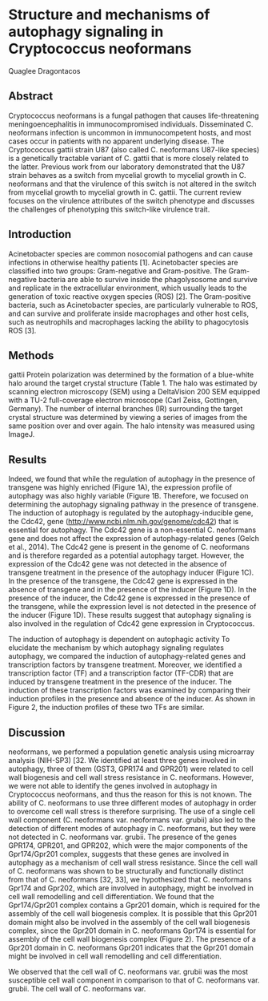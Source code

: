 # Structure and mechanisms of autophagy signaling in Cryptococcus neoformans
Quaglee Dragontacos


## Abstract
Cryptococcus neoformans is a fungal pathogen that causes life-threatening meningoencephalitis in immunocompromised individuals. Disseminated C. neoformans infection is uncommon in immunocompetent hosts, and most cases occur in patients with no apparent underlying disease. The Cryptococcus gattii strain U87 (also called C. neoformans U87-like species) is a genetically tractable variant of C. gattii that is more closely related to the latter. Previous work from our laboratory demonstrated that the U87 strain behaves as a switch from mycelial growth to mycelial growth in C. neoformans and that the virulence of this switch is not altered in the switch from mycelial growth to mycelial growth in C. gattii. The current review focuses on the virulence attributes of the switch phenotype and discusses the challenges of phenotyping this switch-like virulence trait.


## Introduction
Acinetobacter species are common nosocomial pathogens and can cause infections in otherwise healthy patients [1]. Acinetobacter species are classified into two groups: Gram-negative and Gram-positive. The Gram-negative bacteria are able to survive inside the phagolysosome and survive and replicate in the extracellular environment, which usually leads to the generation of toxic reactive oxygen species (ROS) [2]. The Gram-positive bacteria, such as Acinetobacter species, are particularly vulnerable to ROS, and can survive and proliferate inside macrophages and other host cells, such as neutrophils and macrophages lacking the ability to phagocytosis ROS [3].


## Methods
gattii
Protein polarization was determined by the formation of a blue-white halo around the target crystal structure (Table 1. The halo was estimated by scanning electron microscopy (SEM) using a DeltaVision 200 SEM equipped with a TU-2 full-coverage electron microscope (Carl Zeiss, Gottingen, Germany). The number of internal branches (IR) surrounding the target crystal structure was determined by viewing a series of images from the same position over and over again. The halo intensity was measured using ImageJ.


## Results
Indeed, we found that while the regulation of autophagy in the presence of transgene was highly enriched (Figure 1A), the expression profile of autophagy was also highly variable (Figure 1B. Therefore, we focused on determining the autophagy signaling pathway in the presence of transgene. The induction of autophagy is regulated by the autophagy-inducible gene, the Cdc42, gene (http://www.ncbi.nlm.nih.gov/genome/cdc42) that is essential for autophagy. The Cdc42 gene is a non-essential C. neoformans gene and does not affect the expression of autophagy-related genes (Gelch et al., 2014). The Cdc42 gene is present in the genome of C. neoformans and is therefore regarded as a potential autophagy target. However, the expression of the Cdc42 gene was not detected in the absence of transgene treatment in the presence of the autophagy inducer (Figure 1C). In the presence of the transgene, the Cdc42 gene is expressed in the absence of transgene and in the presence of the inducer (Figure 1D). In the presence of the inducer, the Cdc42 gene is expressed in the presence of the transgene, while the expression level is not detected in the presence of the inducer (Figure 1D). These results suggest that autophagy signaling is also involved in the regulation of Cdc42 gene expression in Cryptococcus.

The induction of autophagy is dependent on autophagic activity
To elucidate the mechanism by which autophagy signaling regulates autophagy, we compared the induction of autophagy-related genes and transcription factors by transgene treatment. Moreover, we identified a transcription factor (TF) and a transcription factor (TF-CDR) that are induced by transgene treatment in the presence of the inducer. The induction of these transcription factors was examined by comparing their induction profiles in the presence and absence of the inducer. As shown in Figure 2, the induction profiles of these two TFs are similar.


## Discussion
neoformans, we performed a population genetic analysis using microarray analysis (NIH-SP3) [32. We identified at least three genes involved in autophagy, three of them (GST3, GPR174 and GPR201) were related to cell wall biogenesis and cell wall stress resistance in C. neoformans. However, we were not able to identify the genes involved in autophagy in Cryptococcus neoformans, and thus the reason for this is not known. The ability of C. neoformans to use three different modes of autophagy in order to overcome cell wall stress is therefore surprising. The use of a single cell wall component (C. neoformans var. neoformans var. grubii) also led to the detection of different modes of autophagy in C. neoformans, but they were not detected in C. neoformans var. grubii. The presence of the genes GPR174, GPR201, and GPR202, which were the major components of the Gpr174/Gpr201 complex, suggests that these genes are involved in autophagy as a mechanism of cell wall stress resistance. Since the cell wall of C. neoformans was shown to be structurally and functionally distinct from that of C. neoformans [32, 33], we hypothesized that C. neoformans Gpr174 and Gpr202, which are involved in autophagy, might be involved in cell wall remodelling and cell differentiation. We found that the Gpr174/Gpr201 complex contains a Gpr201 domain, which is required for the assembly of the cell wall biogenesis complex. It is possible that this Gpr201 domain might also be involved in the assembly of the cell wall biogenesis complex, since the Gpr201 domain in C. neoformans Gpr174 is essential for assembly of the cell wall biogenesis complex (Figure 2). The presence of a Gpr201 domain in C. neoformans Gpr201 indicates that the Gpr201 domain might be involved in cell wall remodelling and cell differentiation.

We observed that the cell wall of C. neoformans var. grubii was the most susceptible cell wall component in comparison to that of C. neoformans var. grubii. The cell wall of C. neoformans var.
